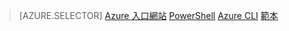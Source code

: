 > [AZURE.SELECTOR]
[Azure 入口網站](../articles/load-balancer/load-balancer-get-started-ilb-arm-portal.md)
[PowerShell](../articles/load-balancer/load-balancer-get-started-ilb-arm-ps.md)
[Azure CLI](../articles/load-balancer/load-balancer-get-started-ilb-arm-cli.md)
[範本](../articles/load-balancer/load-balancer-get-started-ilb-arm-template.md)
